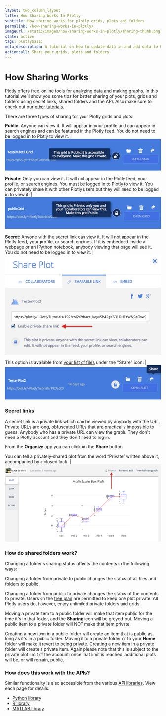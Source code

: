 ```yaml
---
layout: two_column_layout
title: How Sharing Works In Plotly
subtitle: How sharing works for plotly grids, plots and folders
permalink: /how-sharing-works-in-plotly/
imageurl: /static/images/how-sharing-works-in-plotly/sharing-thumb.png
state: active
tags: plotlybasic
meta_description: A tutorial on how to update data in and add data to Plotly graphs. Plotly is the easiest way to graph and share your data.
actioncall: Share your grids, plots and folders
---
```


# How Sharing Works

Plotly offers free, online tools for analyzing data and making graphs. In this tutorial we’ll show you some tips for better sharing of your plots, grids and folders using secret links, shared folders and the API. Also make sure to check out our [other tutorials](http://help.plot.ly/).

There are three types of sharing for your Plotly grids and plots:

**Public**: Anyone can view it. It will appear in your profile and can appear in search engines and can be featured in the Plotly feed. You do not need to be logged in to Plotly to view it.  | ![Public file](/static/images/how-sharing-works-in-plotly/public-file.png)

**Private**: Only you can view it. It will not appear in the Plotly feed, your profile, or search engines. You must be logged in to Plotly to view it. You can privately share it with other Plotly users but they will need to be logged in to view it. | ![Private file](/static/images/how-sharing-works-in-plotly/private-file.png)

**Secret**: Anyone with the secret link can view it. It will not appear in the Plotly feed, your profile, or search engines. If it is embedded inside a webpage or an IPython notebook, anybody viewing that page will see it. You do not need to be logged in to view it. | ![Private share link](/static/images/how-sharing-works-in-plotly/private-share-link.png)

This option is available from [your list of files](https://plot.ly/organize) under the "Share" icon: | ![Shared plot](/static/images/how-sharing-works-in-plotly/share-plot.png)

### Secret links

A secret link is a private link which can be viewed by anybody with the URL. Private URLs are long, obfuscated URLs that are practically impossible to guess. Anybody who has a private URL can view the graph. They don't need a Plotly account and they don't need to log in.

From the **Organize** app you can click on the **Share** button

You can tell a privately-shared plot from the word “Private” written above it, accompanied by a closed lock.  | ![Shared plot](/static/images/how-sharing-works-in-plotly/shared-plot.png)

### How do shared folders work?

Changing a folder's sharing status affects the contents in the following ways:

Changing a folder from private to public changes the status of all files and folders to public.

Changing a folder from public to private changes the status of the contents to private. Users on the [free plan](https://plot.ly/plans) are permitted to keep one plot private. All Plotly users do, however, enjoy unlimited private folders and grids.

Moving a private item to a public folder will make that item public for the time it's in that folder, and the **Sharing** icon will be greyed-out. Moving a public item to a private folder will NOT make that item private.

Creating a new item in a public folder will create an item that is public as long as it's in a public folder. Moving it to a private folder or to your **Home** folder will make it revert to being private. Creating a new item in a private folder will create a private item. Again please note that this is subject to the private plot limit of the account: once that limit is reached, additional plots will be, or will remain, public.

### How does this work with the APIs?

 Similar functionality is also accessible from the various [API libraries](https://plot.ly/api). View each page for details:
 
  - [Python library](https://plot.ly/python/privacy)
  - [R library](https://plot.ly/r/privacy)
  - [MATLAB library](https://plot.ly/matlab/privacy)
